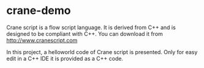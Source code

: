 # crane-demo
Crane script is a flow script language.
It is derived from C++ and is designed to be compliant with C++.
You can download it from http://www.cranescript.com

In this project, a helloworld code of Crane script is presented.
Only for easy edit in a C++ IDE it is provided as a C++ code.


